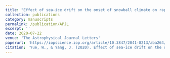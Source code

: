 ```yaml
---
title: "Effect of sea-ice drift on the onset of snowball climate on rapidly rotating aqua-planets"
collection: publications
category: manuscripts
permalink: /publication/APJL
excerpt: ''
date: 2020-07-22
venue: 'The Astrophysical Journal Letters'
paperurl: 'https://iopscience.iop.org/article/10.3847/2041-8213/aba264/meta'
citation: 'Yue, W., & Yang, J. (2020). Effect of sea-ice drift on the onset of snowball climate on rapidly rotating aqua-planets. The Astrophysical Journal Letters, 898(1), L19.'
---
```



